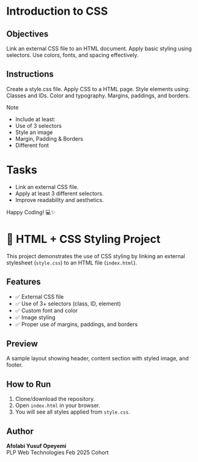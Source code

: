 # Introduction to CSS

## Objectives
Link an external CSS file to an HTML document.
Apply basic styling using selectors.
Use colors, fonts, and spacing effectively.

## Instructions

Create a style.css file.
Apply CSS to a HTML page.
Style elements using:
Classes and IDs.
Color and typography.
Margins, paddings, and borders.

>[!NOTE]
>  - Include at least:
>  - Use of 3 selectors
>  - Style an image
>  - Margin, Padding & Borders
>  - Different font

# Tasks
 - Link an external CSS file.
 - Apply at least 3 different selectors.
 - Improve readability and aesthetics.

Happy Coding! 💻✨
# 🎨 HTML + CSS Styling Project

This project demonstrates the use of CSS styling by linking an external stylesheet (`style.css`) to an HTML file (`index.html`).

## Features

- ✅ External CSS file
- ✅ Use of 3+ selectors (class, ID, element)
- ✅ Custom font and color
- ✅ Image styling
- ✅ Proper use of margins, paddings, and borders

## Preview

A sample layout showing header, content section with styled image, and footer.

## How to Run

1. Clone/download the repository.
2. Open `index.html` in your browser.
3. You will see all styles applied from `style.css`.

## Author

**Afolabi Yusuf Opeyemi**  
PLP Web Technologies Feb 2025 Cohort

